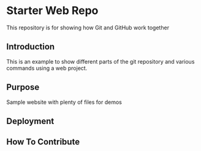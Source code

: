# Starter Web Repo

This repository is for showing how Git and GitHub work together

## Introduction

This is an example to show different parts of the git repository and various commands using a web project.

## Purpose

Sample website with plenty of files for demos

## Deployment

## How To Contribute